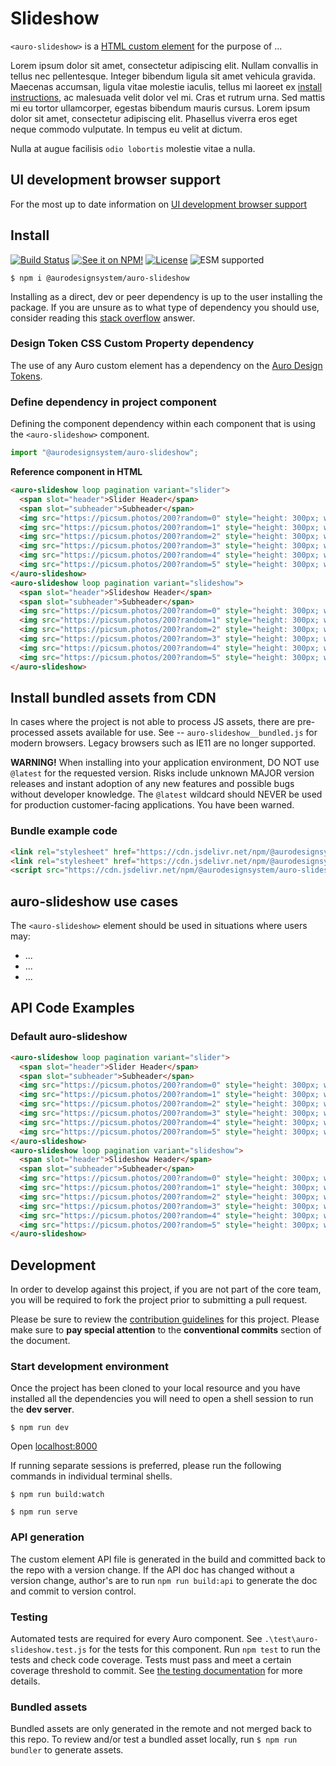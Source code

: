 <!--
The README.md file is a compiled document. No edits should be made directly to this file.

README.md is created by running `npm run build:docs`.

This file is generated based on a template fetched from
`https://raw.githubusercontent.com/AlaskaAirlines/WC-Generator/master/componentDocs/README_updated_paths.md`
and copied to `./componentDocs/README.md` each time the the docs are compiled.

The following sections are editable by making changes to the following files:

| SECTION                | DESCRIPTION                                       | FILE LOCATION                       |
|------------------------|---------------------------------------------------|-------------------------------------|
| Description            | Description of the component                      | `./docs/partials/description.md`    |
| Use Cases              | Examples for when to use this component           | `./docs/partials/useCases.md`       |
| Additional Information | For use to add any component specific information | `./docs/partials/readmeAddlInfo.md` |
| Component Example Code | HTML sample code of the components use            | `./apiExamples/basic.html`          |
-->

# Slideshow

<!-- AURO-GENERATED-CONTENT:START (FILE:src=./docs/partials/description.md) -->
<!-- The below content is automatically added from ./docs/partials/description.md -->
`<auro-slideshow>` is a [HTML custom element](https://developer.mozilla.org/en-US/docs/Web/Web_Components/Using_custom_elements) for the purpose of ...

Lorem ipsum dolor sit amet, consectetur adipiscing elit. Nullam convallis in tellus nec pellentesque. Integer bibendum ligula sit amet vehicula gravida. Maecenas accumsan, ligula vitae molestie iaculis, tellus mi laoreet ex [install instructions](https://auro.alaskaair.com/components/auro/button/install), ac malesuada velit dolor vel mi. Cras et rutrum urna. Sed mattis mi eu tortor ullamcorper, egestas bibendum mauris cursus. Lorem ipsum dolor sit amet, consectetur adipiscing elit. Phasellus viverra eros eget neque commodo vulputate. In tempus eu velit at dictum.

Nulla at augue facilisis `odio lobortis` molestie vitae a nulla.
<!-- AURO-GENERATED-CONTENT:END -->
<!-- AURO-GENERATED-CONTENT:START (FILE:src=./docs/partials/readmeAddlInfo.md) -->
<!-- The below content is automatically added from ./docs/partials/readmeAddlInfo.md -->
<!-- AURO-GENERATED-CONTENT This file is to be used for any additional content that should be included in the README.md which is specific to this component. -->
<!-- AURO-GENERATED-CONTENT:END -->

## UI development browser support

<!-- AURO-GENERATED-CONTENT:START (REMOTE:url=https://raw.githubusercontent.com/AlaskaAirlines/WC-Generator/master/componentDocs/partials/browserSupport.md) -->
For the most up to date information on [UI development browser support](https://auro.alaskaair.com/support/browsersSupport)

<!-- AURO-GENERATED-CONTENT:END -->

## Install

<!-- AURO-GENERATED-CONTENT:START (REMOTE:url=https://raw.githubusercontent.com/AlaskaAirlines/WC-Generator/master/componentDocs/partials/usage/componentInstall_esm.md) -->
[![Build Status](https://img.shields.io/github/actions/workflow/status/AlaskaAirlines/auro-slideshow/testPublish.yml?style=for-the-badge)](https://github.com/AlaskaAirlines/auro-slideshow/actions/workflows/testPublish.yml)
[![See it on NPM!](https://img.shields.io/npm/v/@aurodesignsystem/auro-slideshow?style=for-the-badge&color=orange)](https://www.npmjs.com/package/@aurodesignsystem/auro-slideshow)
[![License](https://img.shields.io/npm/l/@aurodesignsystem/auro-slideshow?color=blue&style=for-the-badge)](https://www.apache.org/licenses/LICENSE-2.0)
![ESM supported](https://img.shields.io/badge/ESM-compatible-FFE900?style=for-the-badge)

```shell
$ npm i @aurodesignsystem/auro-slideshow
```

Installing as a direct, dev or peer dependency is up to the user installing the package. If you are unsure as to what type of dependency you should use, consider reading this [stack overflow](https://stackoverflow.com/questions/18875674/whats-the-difference-between-dependencies-devdependencies-and-peerdependencies) answer.

<!-- AURO-GENERATED-CONTENT:END -->

### Design Token CSS Custom Property dependency

<!-- AURO-GENERATED-CONTENT:START (REMOTE:url=https://raw.githubusercontent.com/AlaskaAirlines/WC-Generator/master/componentDocs/partials/development/designTokens.md) -->
The use of any Auro custom element has a dependency on the [Auro Design Tokens](https://auro.alaskaair.com/getting-started/developers/design-tokens).

<!-- AURO-GENERATED-CONTENT:END -->

### Define dependency in project component

<!-- AURO-GENERATED-CONTENT:START (REMOTE:url=https://raw.githubusercontent.com/AlaskaAirlines/WC-Generator/master/componentDocs/partials/usage/componentImportDescription.md) -->
Defining the component dependency within each component that is using the `<auro-slideshow>` component.

<!-- AURO-GENERATED-CONTENT:END -->
<!-- AURO-GENERATED-CONTENT:START (REMOTE:url=https://raw.githubusercontent.com/AlaskaAirlines/WC-Generator/master/componentDocs/partials/usage/componentImport.md) -->

```js
import "@aurodesignsystem/auro-slideshow";
```

<!-- AURO-GENERATED-CONTENT:END -->
**Reference component in HTML**
<!-- AURO-GENERATED-CONTENT:START (CODE:src=./apiExamples/basic.html) -->
<!-- The below code snippet is automatically added from ./apiExamples/basic.html -->

```html
<auro-slideshow loop pagination variant="slider">
  <span slot="header">Slider Header</span>
  <span slot="subheader">Subheader</span>
  <img src="https://picsum.photos/200?random=0" style="height: 300px; width: 600px;" alt="Random insert 0">
  <img src="https://picsum.photos/200?random=1" style="height: 300px; width: 200px;" alt="Random insert 1">
  <img src="https://picsum.photos/200?random=2" style="height: 300px; width: 300px;" alt="Random insert 2">
  <img src="https://picsum.photos/200?random=3" style="height: 300px; width: 500px;" alt="Random insert 3">
  <img src="https://picsum.photos/200?random=4" style="height: 300px; width: 400px;" alt="Random insert 4">
  <img src="https://picsum.photos/200?random=5" style="height: 300px; width: 300px;" alt="Random insert 5">
</auro-slideshow>
<auro-slideshow loop pagination variant="slideshow">
  <span slot="header">Slideshow Header</span>
  <span slot="subheader">Subheader</span>
  <img src="https://picsum.photos/200?random=0" style="height: 300px; width: 600px;" alt="Random insert 0">
  <img src="https://picsum.photos/200?random=1" style="height: 300px; width: 200px;" alt="Random insert 1">
  <img src="https://picsum.photos/200?random=2" style="height: 300px; width: 300px;" alt="Random insert 2">
  <img src="https://picsum.photos/200?random=3" style="height: 300px; width: 500px;" alt="Random insert 3">
  <img src="https://picsum.photos/200?random=4" style="height: 300px; width: 400px;" alt="Random insert 4">
  <img src="https://picsum.photos/200?random=5" style="height: 300px; width: 300px;" alt="Random insert 5">
</auro-slideshow>
```
<!-- AURO-GENERATED-CONTENT:END -->

## Install bundled assets from CDN

<!-- AURO-GENERATED-CONTENT:START (REMOTE:url=https://raw.githubusercontent.com/AlaskaAirlines/WC-Generator/master/componentDocs/partials/usage/bundleInstallDescription.md) -->
In cases where the project is not able to process JS assets, there are pre-processed assets available for use. See -- `auro-slideshow__bundled.js` for modern browsers. Legacy browsers such as IE11 are no longer supported.

**WARNING!** When installing into your application environment, DO NOT use `@latest` for the requested version. Risks include unknown MAJOR version releases and instant adoption of any new features and possible bugs without developer knowledge. The `@latest` wildcard should NEVER be used for production customer-facing applications. You have been warned.

<!-- AURO-GENERATED-CONTENT:END -->

### Bundle example code

<!-- AURO-GENERATED-CONTENT:START (REMOTE:url=https://raw.githubusercontent.com/AlaskaAirlines/WC-Generator/master/componentDocs/partials/usage/bundleUseModBrowsers.md) -->

```html
<link rel="stylesheet" href="https://cdn.jsdelivr.net/npm/@aurodesignsystem/design-tokens@/dist/auro-classic/CSSCustomProperties.css" />
<link rel="stylesheet" href="https://cdn.jsdelivr.net/npm/@aurodesignsystem/webcorestylesheets@/dist/bundled/essentials.css" />
<script src="https://cdn.jsdelivr.net/npm/@aurodesignsystem/auro-slideshow@0.0.0/dist/auro-slideshow__bundled.js" type="module"></script>
```

<!-- AURO-GENERATED-CONTENT:END -->

## auro-slideshow use cases

<!-- AURO-GENERATED-CONTENT:START (FILE:src=./docs/partials/useCases.md) -->
<!-- The below content is automatically added from ./docs/partials/useCases.md -->
The `<auro-slideshow>` element should be used in situations where users may:

* ...
* ...
* ...
<!-- AURO-GENERATED-CONTENT:END -->

## API Code Examples

### Default auro-slideshow

<!-- AURO-GENERATED-CONTENT:START (CODE:src=./apiExamples/basic.html) -->
<!-- The below code snippet is automatically added from ./apiExamples/basic.html -->

```html
<auro-slideshow loop pagination variant="slider">
  <span slot="header">Slider Header</span>
  <span slot="subheader">Subheader</span>
  <img src="https://picsum.photos/200?random=0" style="height: 300px; width: 600px;" alt="Random insert 0">
  <img src="https://picsum.photos/200?random=1" style="height: 300px; width: 200px;" alt="Random insert 1">
  <img src="https://picsum.photos/200?random=2" style="height: 300px; width: 300px;" alt="Random insert 2">
  <img src="https://picsum.photos/200?random=3" style="height: 300px; width: 500px;" alt="Random insert 3">
  <img src="https://picsum.photos/200?random=4" style="height: 300px; width: 400px;" alt="Random insert 4">
  <img src="https://picsum.photos/200?random=5" style="height: 300px; width: 300px;" alt="Random insert 5">
</auro-slideshow>
<auro-slideshow loop pagination variant="slideshow">
  <span slot="header">Slideshow Header</span>
  <span slot="subheader">Subheader</span>
  <img src="https://picsum.photos/200?random=0" style="height: 300px; width: 600px;" alt="Random insert 0">
  <img src="https://picsum.photos/200?random=1" style="height: 300px; width: 200px;" alt="Random insert 1">
  <img src="https://picsum.photos/200?random=2" style="height: 300px; width: 300px;" alt="Random insert 2">
  <img src="https://picsum.photos/200?random=3" style="height: 300px; width: 500px;" alt="Random insert 3">
  <img src="https://picsum.photos/200?random=4" style="height: 300px; width: 400px;" alt="Random insert 4">
  <img src="https://picsum.photos/200?random=5" style="height: 300px; width: 300px;" alt="Random insert 5">
</auro-slideshow>
```
<!-- AURO-GENERATED-CONTENT:END -->

## Development

<!-- AURO-GENERATED-CONTENT:START (REMOTE:url=https://raw.githubusercontent.com/AlaskaAirlines/WC-Generator/master/componentDocs/partials/development/developmentDescription.md) -->
In order to develop against this project, if you are not part of the core team, you will be required to fork the project prior to submitting a pull request.

Please be sure to review the [contribution guidelines](https://auro.alaskaair.com/contributing) for this project. Please make sure to **pay special attention** to the **conventional commits** section of the document.

<!-- AURO-GENERATED-CONTENT:END -->

### Start development environment

<!-- AURO-GENERATED-CONTENT:START (REMOTE:url=https://raw.githubusercontent.com/AlaskaAirlines/WC-Generator/master/componentDocs/partials/development/localhost.md) -->
Once the project has been cloned to your local resource and you have installed all the dependencies you will need to open a shell session to run the **dev server**.

```shell
$ npm run dev
```

Open [localhost:8000](http://localhost:8000/)

If running separate sessions is preferred, please run the following commands in individual terminal shells.

```shell
$ npm run build:watch

$ npm run serve
```

<!-- AURO-GENERATED-CONTENT:END -->

### API generation

<!-- AURO-GENERATED-CONTENT:START (REMOTE:url=https://raw.githubusercontent.com/AlaskaAirlines/WC-Generator/master/componentDocs/partials/development/api.md) -->
The custom element API file is generated in the build and committed back to the repo with a version change. If the API doc has changed without a version change, author's are to run `npm run build:api` to generate the doc and commit to version control.

<!-- AURO-GENERATED-CONTENT:END -->

### Testing

<!-- AURO-GENERATED-CONTENT:START (REMOTE:url=https://raw.githubusercontent.com/AlaskaAirlines/WC-Generator/master/componentDocs/partials/development/testing.md) -->
Automated tests are required for every Auro component. See `.\test\auro-slideshow.test.js` for the tests for this component. Run `npm test` to run the tests and check code coverage. Tests must pass and meet a certain coverage threshold to commit. See [the testing documentation](https://auro.alaskaair.com/support/tests) for more details.

<!-- AURO-GENERATED-CONTENT:END -->

### Bundled assets

<!-- AURO-GENERATED-CONTENT:START (REMOTE:url=https://raw.githubusercontent.com/AlaskaAirlines/WC-Generator/master/componentDocs/partials/development/bundles.md) -->
Bundled assets are only generated in the remote and not merged back to this repo. To review and/or test a bundled asset locally, run `$ npm run bundler` to generate assets.

<!-- AURO-GENERATED-CONTENT:END -->
